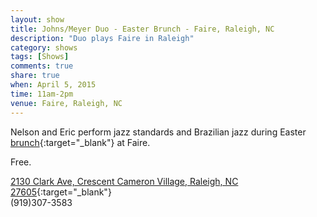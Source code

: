 ```yaml
---
layout: show
title: Johns/Meyer Duo - Easter Brunch - Faire, Raleigh, NC
description: "Duo plays Faire in Raleigh"
category: shows
tags: [Shows]
comments: true
share: true
when: April 5, 2015
time: 11am-2pm
venue: Faire, Raleigh, NC
---
```


Nelson and Eric perform jazz standards and Brazilian jazz during Easter [brunch](http://www.fairerestaurant.com/menu/brunch/){:target="_blank"} at Faire.

Free.

[2130 Clark Ave, Crescent Cameron Village, Raleigh, NC 27605](https://www.google.com/maps/place/Faire/@35.789428,-78.662698,17z/data=!3m1!4b1!4m2!3m1!1s0x89acf58c9fbb56e5:0xd23d9a04c089bd62){:target="_blank"}
<br/>
(919)307-3583
